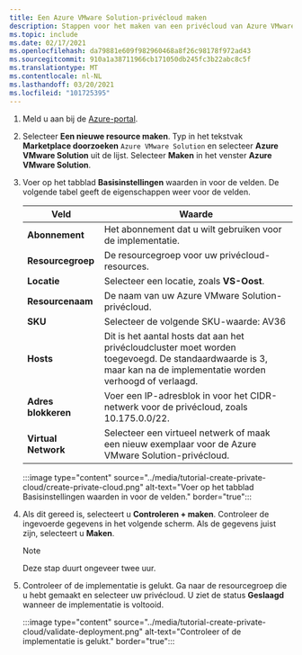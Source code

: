 ```yaml
---
title: Een Azure VMware Solution-privécloud maken
description: Stappen voor het maken van een privécloud van Azure VMware-oplossing met behulp van de Azure Portal.
ms.topic: include
ms.date: 02/17/2021
ms.openlocfilehash: da79881e609f982960468a8f26c98178f972ad43
ms.sourcegitcommit: 910a1a38711966cb171050db245fc3b22abc8c5f
ms.translationtype: MT
ms.contentlocale: nl-NL
ms.lasthandoff: 03/20/2021
ms.locfileid: "101725395"
---
```

<!-- Used in deploy-azure-vmware-solution.md and tutorial-create-private-cloud.md -->

1. Meld u aan bij de [Azure-portal](https://portal.azure.com).

1. Selecteer **Een nieuwe resource maken**. Typ in het tekstvak **Marketplace doorzoeken** `Azure VMware Solution` en selecteer **Azure VMware Solution** uit de lijst. Selecteer **Maken** in het venster **Azure VMware Solution**.

1. Voer op het tabblad **Basisinstellingen** waarden in voor de velden. De volgende tabel geeft de eigenschappen weer voor de velden.

   | Veld   | Waarde  |
   | ---| --- |
   | **Abonnement** | Het abonnement dat u wilt gebruiken voor de implementatie.|
   | **Resourcegroep** | De resourcegroep voor uw privécloud-resources. |
   | **Locatie** | Selecteer een locatie, zoals **VS-Oost**.|
   | **Resourcenaam** | De naam van uw Azure VMware Solution-privécloud. |
   | **SKU** | Selecteer de volgende SKU-waarde: AV36 |
   | **Hosts** | Dit is het aantal hosts dat aan het privécloudcluster moet worden toegevoegd. De standaardwaarde is 3, maar kan na de implementatie worden verhoogd of verlaagd.  |
   | **Adres blokkeren** | Voer een IP-adresblok in voor het CIDR-netwerk voor de privécloud, zoals 10.175.0.0/22. |
   | **Virtual Network** | Selecteer een virtueel netwerk of maak een nieuw exemplaar voor de Azure VMware Solution-privécloud.  |

   :::image type="content" source="../media/tutorial-create-private-cloud/create-private-cloud.png" alt-text="Voer op het tabblad Basisinstellingen waarden in voor de velden." border="true":::

1. Als dit gereed is, selecteert u **Controleren + maken**. Controleer de ingevoerde gegevens in het volgende scherm. Als de gegevens juist zijn, selecteert u **Maken**.

   > [!NOTE]
   > Deze stap duurt ongeveer twee uur. 

1. Controleer of de implementatie is gelukt. Ga naar de resourcegroep die u hebt gemaakt en selecteer uw privécloud.  U ziet de status **Geslaagd** wanneer de implementatie is voltooid. 

   :::image type="content" source="../media/tutorial-create-private-cloud/validate-deployment.png" alt-text="Controleer of de implementatie is gelukt." border="true":::